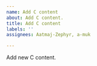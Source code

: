 ```yaml
---
name: Add C content
about: Add C content.
title: Add C content
labels: ''
assignees: Aatmaj-Zephyr, a-muk

---
```


Add new C content.
